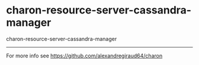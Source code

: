 # charon-resource-server-cassandra-manager

charon-resource-server-cassandra-manager

---

For more info see https://github.com/alexandregiraud64/charon